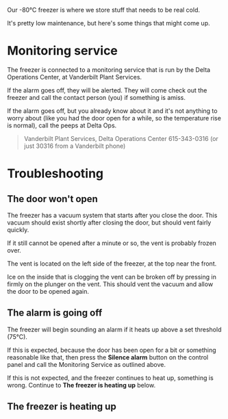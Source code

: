 <!-- TITLE: Minus 80 Freezer -->

Our -80&deg;C freezer is where we store stuff that needs to be real cold.

It's pretty low maintenance, but here's some things that might come up.
# Monitoring service
The freezer is connected to a monitoring service that is run by the Delta Operations Center, at Vanderbilt Plant Services.

If the alarm goes off, they will be alerted. They will come check out the freezer and call the contact person (you) if something is amiss.

If the alarm goes off, but you already know about it and it's not anything to worry about (like you had the door open for a while, so the temperature rise is normal), call the peeps at Delta Ops.  
> Vanderbilt Plant Services, Delta Operations Center
> 615-343-0316 (or just 30316 from a Vanderbilt phone)
# Troubleshooting
## The door won't open
The freezer has a vacuum system that starts after you close the door. This vacuum should exist shortly after closing the door, but should vent fairly quickly. 

If it still cannot be opened after a minute or so, the vent is probably frozen over.

The vent is located on the left side of the freezer, at the top near the front. 

Ice on the inside that is clogging the vent can be broken off by pressing in firmly on the plunger on the vent. This should vent the vacuum and allow the door to be opened again.

## The alarm is going off
The freezer will begin sounding an alarm if it heats up above a set threshold (75&deg;C).

If this is expected, because the door has been open for a bit or something reasonable like that, then press the **Silence alarm** button on the control panel and call the Monitoring Service as outlined above.

If this is not expected, and the freezer continues to heat up, something is wrong. Continue to **The freezer is heating up** below.

## The freezer is heating up

